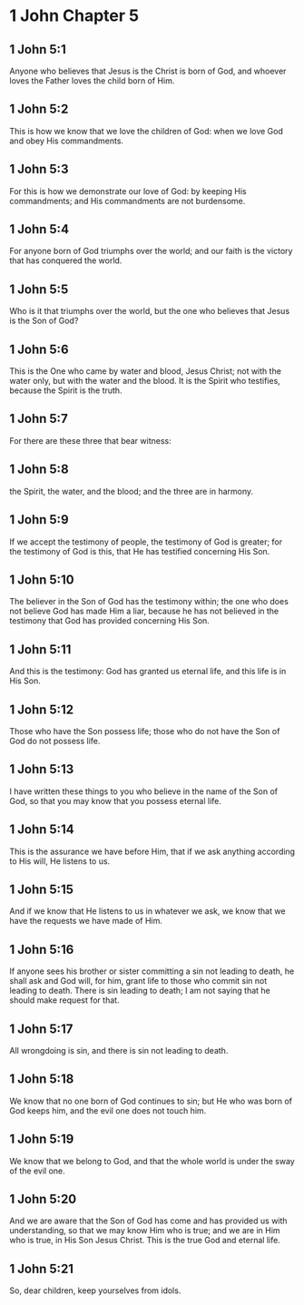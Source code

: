 # 1 John Chapter 5

## 1 John 5:1

Anyone who believes that Jesus is the Christ is born of God, and whoever loves the Father loves the child born of Him.

## 1 John 5:2

This is how we know that we love the children of God: when we love God and obey His commandments.

## 1 John 5:3

For this is how we demonstrate our love of God: by keeping His commandments; and His commandments are not burdensome.

## 1 John 5:4

For anyone born of God triumphs over the world; and our faith is the victory that has conquered the world.

## 1 John 5:5

Who is it that triumphs over the world, but the one who believes that Jesus is the Son of God?

## 1 John 5:6

This is the One who came by water and blood, Jesus Christ; not with the water only, but with the water and the blood. It is the Spirit who testifies, because the Spirit is the truth.

## 1 John 5:7

For there are these three that bear witness:

## 1 John 5:8

the Spirit, the water, and the blood; and the three are in harmony.

## 1 John 5:9

If we accept the testimony of people, the testimony of God is greater; for the testimony of God is this, that He has testified concerning His Son.

## 1 John 5:10

The believer in the Son of God has the testimony within; the one who does not believe God has made Him a liar, because he has not believed in the testimony that God has provided concerning His Son.

## 1 John 5:11

And this is the testimony: God has granted us eternal life, and this life is in His Son.

## 1 John 5:12

Those who have the Son possess life; those who do not have the Son of God do not possess life.

## 1 John 5:13

I have written these things to you who believe in the name of the Son of God, so that you may know that you possess eternal life.

## 1 John 5:14

This is the assurance we have before Him, that if we ask anything according to His will, He listens to us.

## 1 John 5:15

And if we know that He listens to us in whatever we ask, we know that we have the requests we have made of Him.

## 1 John 5:16

If anyone sees his brother or sister committing a sin not leading to death, he shall ask and God will, for him, grant life to those who commit sin not leading to death. There is sin leading to death; I am not saying that he should make request for that.

## 1 John 5:17

All wrongdoing is sin, and there is sin not leading to death.

## 1 John 5:18

We know that no one born of God continues to sin; but He who was born of God keeps him, and the evil one does not touch him.

## 1 John 5:19

We know that we belong to God, and that the whole world is under the sway of the evil one.

## 1 John 5:20

And we are aware that the Son of God has come and has provided us with understanding, so that we may know Him who is true; and we are in Him who is true, in His Son Jesus Christ. This is the true God and eternal life.

## 1 John 5:21

So, dear children, keep yourselves from idols.
